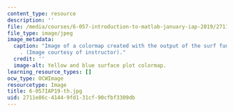 ```yaml
---
content_type: resource
description: ''
file: /media/courses/6-057-introduction-to-matlab-january-iap-2019/2711e86c41449fd131cf90cfbf3309db_6-057IAP19-th.jpg
file_type: image/jpeg
image_metadata:
  caption: "Image of a colormap created with the output of the surf function in MATLAB\xAE\
    . (Image courtesy of instructor)."
  credit: ''
  image-alt: Yellow and blue surface plot colormap.
learning_resource_types: []
ocw_type: OCWImage
resourcetype: Image
title: 6-057IAP19-th.jpg
uid: 2711e86c-4144-9fd1-31cf-90cfbf3309db
---
```


